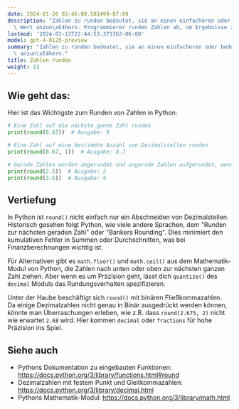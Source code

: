 ```yaml
---
date: 2024-01-26 03:46:08.581499-07:00
description: "Zahlen zu runden bedeutet, sie an einen einfacheren oder bedeutenderen\
  \ Wert anzun\xE4hern. Programmierer runden Zahlen ab, um Ergebnisse zu vereinfachen,\u2026"
lastmod: '2024-03-13T22:44:53.373362-06:00'
model: gpt-4-0125-preview
summary: "Zahlen zu runden bedeutet, sie an einen einfacheren oder bedeutenderen Wert\
  \ anzun\xE4hern."
title: Zahlen runden
weight: 13
---
```


## Wie geht das:
Hier ist das Wichtigste zum Runden von Zahlen in Python:

```python
# Eine Zahl auf die nächste ganze Zahl runden
print(round(8.67))  # Ausgabe: 9

# Eine Zahl auf eine bestimmte Anzahl von Dezimalstellen runden
print(round(8.67, 1))  # Ausgabe: 8.7

# Gerade Zahlen werden abgerundet und ungerade Zahlen aufgerundet, wenn sie gleich weit entfernt sind
print(round(2.5))  # Ausgabe: 2
print(round(3.5))  # Ausgabe: 4
```

## Vertiefung
In Python ist `round()` nicht einfach nur ein Abschneiden von Dezimalstellen. Historisch gesehen folgt Python, wie viele andere Sprachen, dem "Runden zur nächsten geraden Zahl" oder "Bankers Rounding". Dies minimiert den kumulativen Fehler in Summen oder Durchschnitten, was bei Finanzberechnungen wichtig ist.

Für Alternativen gibt es `math.floor()` und `math.ceil()` aus dem Mathematik-Modul von Python, die Zahlen nach unten oder oben zur nächsten ganzen Zahl ziehen. Aber wenn es um Präzision geht, lässt dich `quantize()` des `decimal` Moduls das Rundungsverhalten spezifizieren.

Unter der Haube beschäftigt sich `round()` mit binären Fließkommazahlen. Da einige Dezimalzahlen nicht genau in Binär ausgedrückt werden können, könnte man Überraschungen erleben, wie z.B. dass `round(2.675, 2)` nicht wie erwartet `2.68` wird. Hier kommen `decimal` oder `fractions` für hohe Präzision ins Spiel.

## Siehe auch
- Pythons Dokumentation zu eingebauten Funktionen: https://docs.python.org/3/library/functions.html#round
- Dezimalzahlen mit festem Punkt und Gleitkommazahlen: https://docs.python.org/3/library/decimal.html
- Pythons Mathematik-Modul: https://docs.python.org/3/library/math.html
